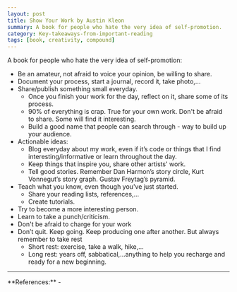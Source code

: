 ```yaml
---
layout: post
title: Show Your Work by Austin Kleon
summary: A book for people who hate the very idea of self-promotion.
category: Key-takeaways-from-important-reading
tags: [book, creativity, compound]
---
```


A book for people who hate the very idea of self-promotion:
- Be an amateur, not afraid to voice your opinion, be willing to share.
- Document your process, start a journal, record it, take photo,...
- Share/publish something small everyday.
  - Once you finish your work for the day, reflect on it, share some of its process.
  - 90% of everything is crap. True for your own work. Don't be afraid to share. Some will find it interesting.
  - Build a good name that people can search through - way to build up your audience.
- Actionable ideas:
  - Blog everyday about my work, even if it’s code or things that I find interesting/informative or learn throughout the day.
  - Keep things that inspire you, share other artists' work.
  - Tell good stories. Remember Dan Harmon’s story circle, Kurt Vonnegut’s story graph. Gustav Freytag’s pyramid.
- Teach what you know, even though you've just started.
  - Share your reading lists, references,...
  - Create tutorials.
- Try to become a more interesting person.
- Learn to take a punch/criticism.
- Don't be afraid to charge for your work
- Don’t quit. Keep going. Keep producing one after another. But always remember to take rest
  - Short rest: exercise, take a walk, hike,...
  - Long rest: years off, sabbatical,...anything to help you recharge and ready for a new beginning.

<hr>
**References:**
- <https://austinkleon.com/show-your-work/>
